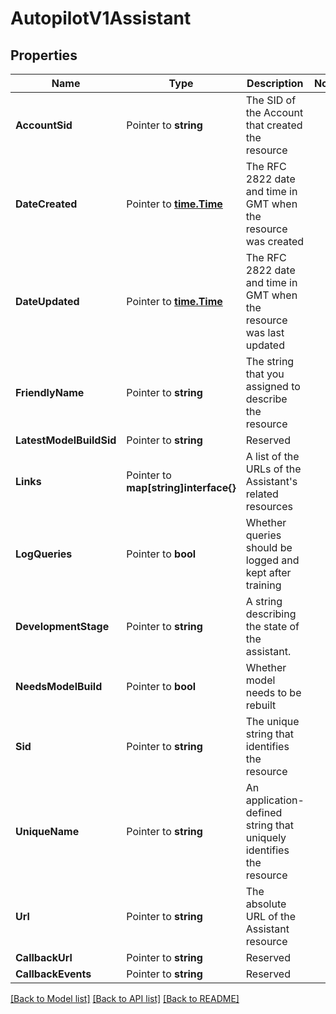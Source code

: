 # AutopilotV1Assistant

## Properties

Name | Type | Description | Notes
------------ | ------------- | ------------- | -------------
**AccountSid** | Pointer to **string** | The SID of the Account that created the resource |
**DateCreated** | Pointer to [**time.Time**](time.Time.md) | The RFC 2822 date and time in GMT when the resource was created |
**DateUpdated** | Pointer to [**time.Time**](time.Time.md) | The RFC 2822 date and time in GMT when the resource was last updated |
**FriendlyName** | Pointer to **string** | The string that you assigned to describe the resource |
**LatestModelBuildSid** | Pointer to **string** | Reserved |
**Links** | Pointer to **map[string]interface{}** | A list of the URLs of the Assistant's related resources |
**LogQueries** | Pointer to **bool** | Whether queries should be logged and kept after training |
**DevelopmentStage** | Pointer to **string** | A string describing the state of the assistant. |
**NeedsModelBuild** | Pointer to **bool** | Whether model needs to be rebuilt |
**Sid** | Pointer to **string** | The unique string that identifies the resource |
**UniqueName** | Pointer to **string** | An application-defined string that uniquely identifies the resource |
**Url** | Pointer to **string** | The absolute URL of the Assistant resource |
**CallbackUrl** | Pointer to **string** | Reserved |
**CallbackEvents** | Pointer to **string** | Reserved |

[[Back to Model list]](../README.md#documentation-for-models) [[Back to API list]](../README.md#documentation-for-api-endpoints) [[Back to README]](../README.md)


